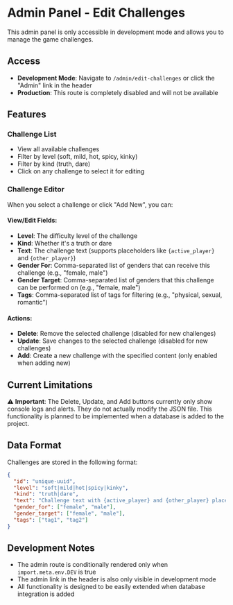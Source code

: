 # Admin Panel - Edit Challenges

This admin panel is only accessible in development mode and allows you to manage the game challenges.

## Access

- **Development Mode**: Navigate to `/admin/edit-challenges` or click the "Admin" link in the header
- **Production**: This route is completely disabled and will not be available

## Features

### Challenge List
- View all available challenges
- Filter by level (soft, mild, hot, spicy, kinky)
- Filter by kind (truth, dare)
- Click on any challenge to select it for editing

### Challenge Editor
When you select a challenge or click "Add New", you can:

#### View/Edit Fields:
- **Level**: The difficulty level of the challenge
- **Kind**: Whether it's a truth or dare
- **Text**: The challenge text (supports placeholders like `{active_player}` and `{other_player}`)
- **Gender For**: Comma-separated list of genders that can receive this challenge (e.g., "female, male")
- **Gender Target**: Comma-separated list of genders that this challenge can be performed on (e.g., "female, male")
- **Tags**: Comma-separated list of tags for filtering (e.g., "physical, sexual, romantic")

#### Actions:
- **Delete**: Remove the selected challenge (disabled for new challenges)
- **Update**: Save changes to the selected challenge (disabled for new challenges)
- **Add**: Create a new challenge with the specified content (only enabled when adding new)

## Current Limitations

⚠️ **Important**: The Delete, Update, and Add buttons currently only show console logs and alerts. They do not actually modify the JSON file. This functionality is planned to be implemented when a database is added to the project.

## Data Format

Challenges are stored in the following format:
```json
{
  "id": "unique-uuid",
  "level": "soft|mild|hot|spicy|kinky",
  "kind": "truth|dare",
  "text": "Challenge text with {active_player} and {other_player} placeholders",
  "gender_for": ["female", "male"],
  "gender_target": ["female", "male"],
  "tags": ["tag1", "tag2"]
}
```

## Development Notes

- The admin route is conditionally rendered only when `import.meta.env.DEV` is true
- The admin link in the header is also only visible in development mode
- All functionality is designed to be easily extended when database integration is added
